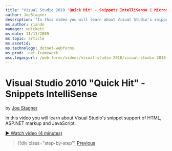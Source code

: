 ```yaml
---
title: "Visual Studio 2010 "Quick Hit" - Snippets IntelliSense | Microsoft Docs"
author: JoeStagner
description: "In this video you will learn about Visual Studio's snippet support of HTML, ASP.NET markup and JavaScript."
ms.author: riande
manager: wpickett
ms.date: 11/11/2009
ms.topic: article
ms.assetid: 
ms.technology: dotnet-webforms
ms.prod: .net-framework
msc.legacyurl: /web-forms/videos/visual-studio-2010/visual-studio-2010-quick-hit-snippets-intellisense
---
```

Visual Studio 2010 "Quick Hit" - Snippets IntelliSense
====================
by [Joe Stagner](https://github.com/JoeStagner)

In this video you will learn about Visual Studio's snippet support of HTML, ASP.NET markup and JavaScript.

[&#9654; Watch video (4 minutes)](https://channel9.msdn.com/Blogs/ASP-NET-Site-Videos/visual-studio-2010-quick-hit-snippets-intellisense)

>[!div class="step-by-step"]
[Previous](visual-studio-2010-quick-hit-websites-instead-of-web-projects.md)